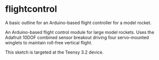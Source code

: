 # flightcontrol
A basic outline for an Arduino-based flight controller for a model rocket.

An Arduino-based flight control module for large model rockets. Uses the Adafruit 10DOF combined sensor breakout driving four servo-mounted winglets to maintain roll-free vertical flight.

This sketch is targeted at the Teensy 3.2 device.
